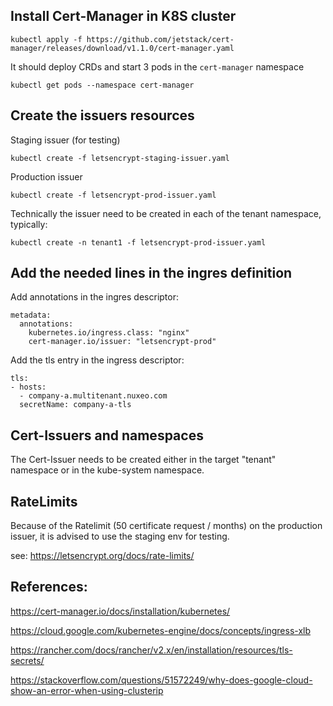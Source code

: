 
## Install Cert-Manager in K8S cluster

    kubectl apply -f https://github.com/jetstack/cert-manager/releases/download/v1.1.0/cert-manager.yaml

It should deploy CRDs and start 3 pods in the `cert-manager` namespace

    kubectl get pods --namespace cert-manager

## Create the issuers resources

Staging issuer (for testing)

    kubectl create -f letsencrypt-staging-issuer.yaml

Production issuer

    kubectl create -f letsencrypt-prod-issuer.yaml

Technically the issuer need to be created in each of the tenant namespace, typically:

    kubectl create -n tenant1 -f letsencrypt-prod-issuer.yaml

## Add the needed lines in the ingres definition

Add annotations in the ingres descriptor:

    metadata:
      annotations:
        kubernetes.io/ingress.class: "nginx"    
        cert-manager.io/issuer: "letsencrypt-prod"

Add the tls entry in the ingress descriptor:

    tls:
    - hosts:
      - company-a.multitenant.nuxeo.com
      secretName: company-a-tls

## Cert-Issuers and namespaces

The Cert-Issuer needs to be created either in the target "tenant" namespace or in the kube-system namespace.

## RateLimits

Because of the Ratelimit (50 certificate request / months) on the production issuer, it is advised to use the staging env for testing.

see: https://letsencrypt.org/docs/rate-limits/

## References: 

 https://cert-manager.io/docs/installation/kubernetes/

 https://cloud.google.com/kubernetes-engine/docs/concepts/ingress-xlb

 https://rancher.com/docs/rancher/v2.x/en/installation/resources/tls-secrets/

 https://stackoverflow.com/questions/51572249/why-does-google-cloud-show-an-error-when-using-clusterip

